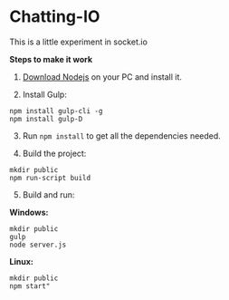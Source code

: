 # Chatting-IO 

This is a little experiment in socket.io

**Steps to make it work** 

 1. [Download Nodejs](https://nodejs.org/es/download/) on your PC and install it.

 2. Install Gulp:
```	
npm install gulp-cli -g 
npm install gulp-D
```

 3. Run `npm install` to get all the dependencies needed.

 4. Build the project:
```	
mkdir public
npm run-script build
```

 5. Build and run:

**Windows:**
```
mkdir public
gulp
node server.js
```

**Linux:**
```
mkdir public
npm start"
```


